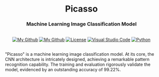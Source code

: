 <h1 align="center">Picasso</h1>
  <h3 align="center">Machine Learning Image Classification Model</h3>

</div>

<br/>

<div align="center">
  <a href="#"><img alt="My Github" src="https://img.shields.io/badge/Associated%20with%20DBS%20Bank-FF3333"></a>
  <a href="https://github.com/AndrewKim2807"><img alt="My Github" src="https://img.shields.io/badge/GitHub-%23121011.svg?logo=github&logoColor=white"></a>
  <a href="https://github.com/AndrewKim2807/Picasso"><img alt="License" src="https://img.shields.io/badge/License-MIT-red"></a>
  <a href="#"><img alt="Visual Studio Code" src="https://img.shields.io/badge/Visual%20Studio%20Code-0078d7.svg?logo=visual-studio-code&logoColor=white"></a>
  <a href="#"><img alt="Python" src="https://img.shields.io/badge/Python-3776AB?logo=python&logoColor=fff"></a>
</div>

<br/>

"Picasso" is a machine learning image classification model. At its core, the CNN architecture is intricately designed, achieving a remarkable pattern recognition capability. The training and evaluation rigorously validate the model, evidenced by an outstanding accuracy of 99.22%.
